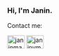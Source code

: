 ### Hi, I'm Janin.

Contact me:
<p align="left">
<a href="https://linkedin.com/in/janinmanalili" target="blank"><img align="center" src="https://raw.githubusercontent.com/rahuldkjain/github-profile-readme-generator/master/src/images/icons/Social/linked-in-alt.svg" alt="janinmanalili" height="30" width="40" /></a>
<a href="https://kaggle.com/janinmanalili" target="blank"><img align="center" src="https://raw.githubusercontent.com/rahuldkjain/github-profile-readme-generator/master/src/images/icons/Social/kaggle.svg" alt="janinvm" height="30" width="40" /></a>
</p>

